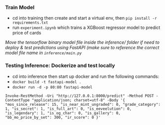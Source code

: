 ### Train Model
- cd into training then create and start a virtual env, then `pip install -r requirements.txt`
- run `experiment.ipynb` which trains a XGBoost regressor model to predict price of cards

*Move the tensorflow binary model file inside the inference/ folder if need to deploy & test predictions using FastAPI (make sure to reference the correct model file name in `inference/main.py`*

### Testing Inference: Dockerize and test locally
- cd into inference then start up docker and run the following commands:
- `docker build -t fastapi-model .`
- `docker run -d -p 80:80 fastapi-model`

`Invoke-RestMethod -Uri "http://127.0.0.1:8000/predict" -Method POST -ContentType "application/json; charset=utf-8" -Body '{
    "mos_since_release": 15,
    "is_near_mint_ungraded": 0,
    "grade_category": 1,
    "is_secret": 1,
    "is_full_art": 0,
    "is_eeveelution": 0,
    "is_legendary": 1,
    "is_og_char": 0,
    "is_gallery": 0,
    "bb_mo_price_by_set": 300,
    "ir_score": 0
}'`


